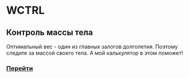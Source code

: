 # WCTRL 
## Контроль массы тела
Оптимальный вес - один из главных залогов долголетия. Поэтому следите за массой своего тела. А мой калькулятор в этом поможет!

### [Перейти](https://egorrya.github.io/wctrl/)
